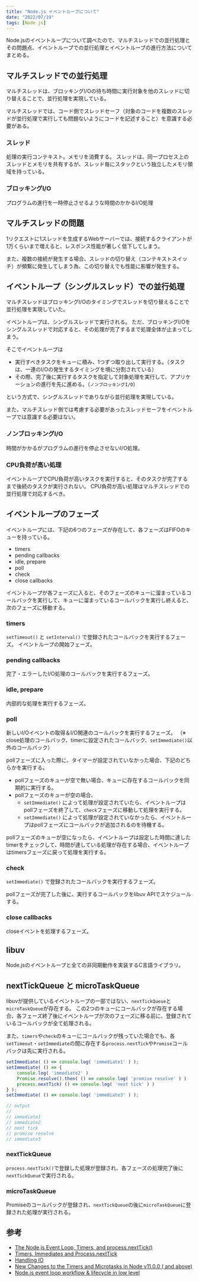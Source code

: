 ```yaml
---
title: "Node.js イベントループについて"
date: "2022/07/19"
tags: [Node.js]
---
```


Node.jsのイベントループについて調べたので、マルチスレッドでの並行処理とその問題点、イベントループでの並行処理とイベントループの進行方法についてまとめる。

## マルチスレッドでの並行処理

マルチスレッドは、ブロッキングI/Oの待ち時間に実行対象を他のスレッドに切り替えることで、並行処理を実現している。

マルチスレッドでは、コード側でスレッドセーフ（対象のコードを複数のスレッドが並行処理で実行しても問題ないようにコードを記述すること）を意識する必要がある。

### スレッド

処理の実行コンテキスト。メモリを消費する。
スレッドは、同一プロセス上のスレッドとメモリを共有するが、スレッド毎にスタックという独立したメモリ領域を持っている。

### ブロッキングI/O

プログラムの進行を一時停止させるような時間のかかるI/O処理

## マルチスレッドの問題

1リクエストに1スレッドを生成するWebサーバーでは、接続するクライアントが1万くらいまで増えると、レスポンス性能が著しく低下してしまう。

また、複数の接続が発生する場合、スレッドの切り替え（コンテキストスイッチ）が頻繫に発生してしまう為、この切り替えでも性能に影響が発生する。

## イベントループ（シングルスレッド）での並行処理

マルチスレッドはブロッキングI/Oのタイミングでスレッドを切り替えることで並行処理を実現していた。

イベントループは、シングルスレッドで実行される。
ただ、ブロッキングI/Oをシングルスレッドで対応すると、その処理が完了するまで処理全体が止まってしまう。

そこでイベントループは

- 実行すべきタスクをキューに積み、1つずつ取り出して実行する。（タスクは、一連のI/Oの発生するタイミングを境に分割されている）
- その際、完了後に実行するタスクを指定して対象処理を実行して、アプリケーションの進行を先に進める。（`ノンブロッキングI/O`）

という方式で、シングルスレッドでありながら並行処理を実現している。

また、マルチスレッド側では考慮する必要があったスレッドセーフをイベントループでは意識する必要はない。

### ノンブロッキングI/O

時間がかかるがプログラムの進行を停止させないI/O処理。

### CPU負荷が高い処理

イベントループでCPU負荷が高いタスクを実行すると、そのタスクが完了するまで後続のタスクが実行されない。
CPU負荷が高い処理はマルチスレッドでの並行処理で対応するべき。

## イベントループのフェーズ

イベントループには、下記の6つのフェーズが存在して、各フェーズはFIFOのキューを持っている。

- timers
- pending callbacks
- idle, prepare
- poll
- check
- close callbacks

イベントループが各フェーズに入ると、そのフェーズのキューに溜まっているコールバックを実行して、キューに溜まっているコールバックを実行し終えると、次のフェーズに移動する。

### timers

`setTimeout()` と `setInterval()` で登録されたコールバックを実行するフェーズ。
イベントループの開始フェーズ。

### pending callbacks

完了・エラーしたI/O処理のコールバックを実行するフェーズ。

### idle, prepare

内部的な処理を実行するフェーズ。

### poll

新しいI/Oイベントの取得＆I/O関連のコールバックを実行するフェーズ。
（※ close処理のコールバック、timerに設定されたコールバック、`setImmediate()`以外のコールバック）

pollフェーズに入った際に、タイマーが設定されていなかった場合、下記のどちらかを実行する。

- pollフェーズのキューが空で無い場合、キューに存在するコールバックを同期的に実行する。
- pollフェーズのキューが空の場合、
    - `setImmediate()` によって処理が設定されていたら、イベントループはpollフェーズを終了して、`check`フェーズに移動して処理を実行する。
    - `setImmediate()` によって処理が設定されていなかったら、イベントループはpollフェーズにコールバックが追加されるのを待機する。

pollフェーズのキューが空になったら、イベントループは設定した時間に達したtimerをチェックして、時間が達している処理が存在する場合、イベントループはtimersフェーズに戻って処理を実行する。

### check

`setImmediate()` で登録されたコールバックを実行するフェーズ。

pollフェーズが完了した後に、実行するコールバックをlibuv APIでスケジュールする。

### close callbacks

closeイベントを処理するフェーズ。

## libuv

Node.jsのイベントループと全ての非同期動作を実装するC言語ライブラリ。

## nextTickQueue と microTaskQueue

libuvが提供しているイベントループの一部ではない、`nextTickQueue`と`microTaskQueue`が存在する。
この2つのキューにコールバックが存在する場合、各フェーズ終了後にイベントループが次のフェーズに移る前に、登録されているコールバックが全て処理される。

また、`timers`や`check`のキューにコールバックが残っていた場合でも、各`setTimeout`・`setImmediate`の間に存在する`process.nextTick`や`Promise`コールバックは先に実行される。

```javascript
setImmediate( () => console.log( 'immediate1' ) );
setImmediate( () => {
    console.log( 'immediate2' )
    Promise.resolve().then( () => console.log( 'promise resolve' ) )
    process.nextTick( () => console.log( 'next tick' ) )
} );
setImmediate( () => console.log( 'immediate3' ) );

// output
//
// immediate1
// immediate2
// next tick
// promise resolve
// immediate3
```

### nextTickQueue

`process.nextTick()`で登録した処理が登録され、各フェーズの処理完了後に`nextTickQueue`で実行される。

### microTaskQueue

Promiseのコールバックが登録され、`nextTickQueue`の後に`microTaskQueue`に登録された処理が実行される。

## 参考

- [The Node.js Event Loop, Timers, and process.nextTick()](https://nodejs.org/ja/docs/guides/event-loop-timers-and-nexttick/)
- [Timers, Immediates and Process.nextTick](https://blog.insiderattack.net/timers-immediates-and-process-nexttick-nodejs-event-loop-part-2-2c53fd511bb3)
- [Handling IO](https://blog.insiderattack.net/handling-io-nodejs-event-loop-part-4-418062f917d1)
- [New Changes to the Timers and Microtasks in Node v11.0.0 ( and above)](https://blog.insiderattack.net/new-changes-to-timers-and-microtasks-from-node-v11-0-0-and-above-68d112743eb3)
- [Node.js event loop workflow & lifecycle in low level](https://www.voidcanvas.com/nodejs-event-loop)
